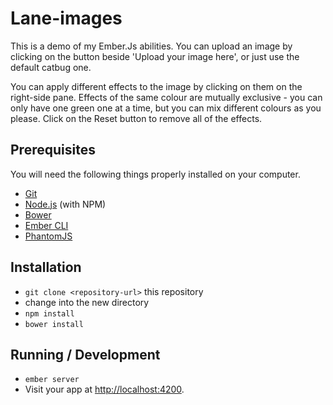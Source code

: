 # Lane-images

This is a demo of my Ember.Js abilities.  You can upload an image by clicking on the button beside 'Upload your image here', or just use the default catbug one.

You can apply different effects to the image by clicking on them on the right-side pane.  Effects of the same colour are mutually exclusive - you can only have one green one at a time, but you can mix different colours as you please.  Click on the Reset button to remove all of the effects.

## Prerequisites

You will need the following things properly installed on your computer.

* [Git](http://git-scm.com/)
* [Node.js](http://nodejs.org/) (with NPM)
* [Bower](http://bower.io/)
* [Ember CLI](http://www.ember-cli.com/)
* [PhantomJS](http://phantomjs.org/)

## Installation

* `git clone <repository-url>` this repository
* change into the new directory
* `npm install`
* `bower install`

## Running / Development

* `ember server`
* Visit your app at [http://localhost:4200](http://localhost:4200).
